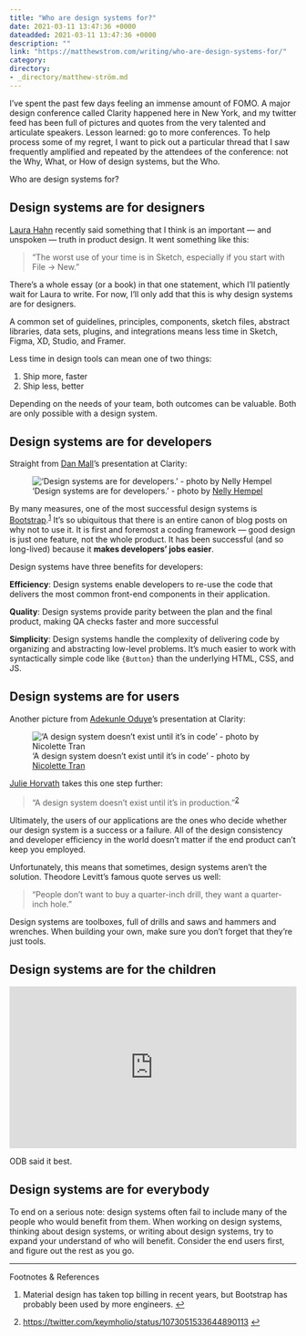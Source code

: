 ```yaml
---
title: "Who are design systems for?"
date: 2021-03-11 13:47:36 +0000
dateadded: 2021-03-11 13:47:36 +0000
description: ""
link: "https://matthewstrom.com/writing/who-are-design-systems-for/"
category:
directory:
- _directory/matthew-ström.md
---
```

<p>I’ve spent the past few days feeling an immense amount of FOMO. A major design conference called Clarity happened here in New York, and my twitter feed has been full of pictures and quotes from the very talented and articulate speakers. Lesson learned: go to more conferences. To help process some of my regret, I want to pick out a particular thread that I saw frequently amplified and repeated by the attendees of the conference: not the Why, What, or How of design systems, but the Who.</p>
<p>Who are design systems for?</p>
<h2 id="design-systems-are-for-designers">Design systems are for designers</h2>
<p><a href="https://twitter.com/lauradhahn" target="_blank" rel="noopener">Laura Hahn</a> recently said something that I think is an important — and unspoken — truth in product design. It went something like this:</p>
<blockquote>
<p>“The worst use of your time is in Sketch, especially if you start with File → New.”</p>
</blockquote>
<p>There’s a whole essay (or a book) in that one statement, which I’ll patiently wait for Laura to write. For now, I’ll only add that this is why design systems are for designers.</p>
<p>A common set of guidelines, principles, components, sketch files, abstract libraries, data sets, plugins, and integrations means less time in Sketch, Figma, XD, Studio, and Framer.</p>
<p>Less time in design tools can mean one of two things:</p>
<ol>
<li>Ship more, faster</li>
<li>Ship less, better</li>
</ol>
<p>Depending on the needs of your team, both outcomes can be valuable. Both are only possible with a design system.</p>
<h2 id="design-systems-are-for-developers">Design systems are for developers</h2>
<p>Straight from <a href="https://twitter.com/danmall" target="_blank" rel="noopener">Dan Mall</a>’s presentation at Clarity:</p>
<figure data-type="image"><img src="https://pbs.twimg.com/media/DuOuaMFWoAAHIcv.jpg" alt="‘Design systems are for developers.’ - photo by Nelly Hempel"><figcaption>‘Design systems are for developers.’ - photo by <a href="https://twitter.com/Hejnelly_" target="_blank" rel="noopener">Nelly Hempel</a></figcaption></figure>
<p>By many measures, one of the most successful design systems is <a href="https://getbootstrap.com/" target="_blank" rel="noopener">Bootstrap</a>.<sup class="footnote-ref"><a href="#fn1" id="fnref1">1</a></sup> It’s so ubiquitous that there is an entire canon of blog posts on why not to use it. It is first and foremost a coding framework — good design is just one feature, not the whole product.  It has been successful (and so long-lived) because it <strong>makes developers’ jobs easier</strong>.</p>
<p>Design systems have three benefits for developers:</p>
<p><strong>Efficiency</strong>: Design systems enable developers to re-use the code that delivers the most common front-end components in their application.</p>
<p><strong>Quality</strong>: Design systems provide parity between the plan and the final product, making QA checks faster and more successful</p>
<p><strong>Simplicity</strong>: Design systems handle the complexity of delivering code by organizing and abstracting low-level problems. It’s much easier to work with syntactically simple code like <code>{Button}</code> than the underlying HTML, CSS, and JS.</p>
<h2 id="design-systems-are-for-users">Design systems are for users</h2>
<p>Another picture from <a href="https://twitter.com/adekunleoduye" target="_blank" rel="noopener">Adekunle Oduye</a>’s presentation at Clarity:</p>
<figure data-type="image"><img src="https://pbs.twimg.com/media/DuKOjHmX4AExTeq?format=jpg&amp;name=small" alt="‘A design system doesn’t exist until it’s in code’ - photo by Nicolette Tran "><figcaption>‘A design system doesn’t exist until it’s in code’ - photo by <a href="https://twitter.com/designicolette" target="_blank" rel="noopener">Nicolette Tran</a> </figcaption></figure>
<p><a href="https://twitter.com/nrrrdcore" target="_blank" rel="noopener">Julie Horvath</a> takes this one step further:</p>
<blockquote>
<p>“A design system doesn’t exist until it’s in production.”<sup class="footnote-ref"><a href="#fn2" id="fnref2">2</a></sup></p>
</blockquote>
<p>Ultimately, the users of our applications are the ones who decide whether our design system is a success or a failure. All of the design consistency and developer efficiency in the world doesn’t matter if the end product can’t keep you employed.</p>
<p>Unfortunately, this means that sometimes, design systems aren’t the solution. Theodore Levitt’s famous quote serves us well:</p>
<blockquote>
<p>“People don’t want to buy a quarter-inch drill, they want a quarter-inch hole.”</p>
</blockquote>
<p>Design systems are toolboxes, full of drills and saws and hammers and wrenches. When building your own, make sure you don’t forget that they’re just tools.</p>
<h2 id="design-systems-are-for-the-children">Design systems are for the children</h2>
<div>
<style>.embed-container { position: relative; padding-bottom: 56.25%; height: 0; overflow: hidden; max-width: 100%; } .embed-container iframe, .embed-container object, .embed-container embed { position: absolute; top: 0; left: 0; width: 100%; height: 100%; }</style><div class="embed-container"><iframe src="https://www.youtube.com/embed/XuxXSw_4R_c" frameborder="0" allowfullscreen=""></iframe></div>
</div>
<p>ODB said it best.</p>
<h2 id="design-systems-are-for-everybody">Design systems are for everybody</h2>
<p>To end on a serious note: design systems often fail to include many of the people who would benefit from them. When working on design systems, thinking about design systems, or writing about design systems, try to expand your understand of who will benefit. Consider the end users first, and figure out the rest as you go.</p>
<hr>
<section class="footnotes l--space-compact">
<div class="t--weight-bold l--pad-btm-s">Footnotes & References</div>
<ol class="footnotes-list">
<li id="fn1" class="footnote-item"><p>Material design has taken top billing in recent years, but Bootstrap has probably been used by more engineers. <a href="#fnref1" class="footnote-backref">↩︎</a></p>
</li>
<li id="fn2" class="footnote-item"><p><a href="https://twitter.com/keymholio/status/1073051533644890113" target="_blank" rel="noopener">https://twitter.com/keymholio/status/1073051533644890113</a> <a href="#fnref2" class="footnote-backref">↩︎</a></p>
</li>
</ol>
</section>

